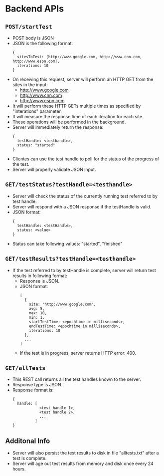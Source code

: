 # Backend APIs

## `POST/startTest`
  - POST body is JSON
  - JSON is the following format: 
    ```
    {
      sitesToTest: [http://www.google.com, http://www.cnn.com, http://www.espn.com],
      iterations: 10
    }
    ```
  - On receiving this request, server will perform an HTTP GET from the sites in the input:
    - http://www.google.com
    - http://www.cnn.com
    - http://www.espn.com
  - It will perform these HTTP GETs multiple times as specified by "interations" parameter.
  - It will measure the response time of each iteration for each site.
  - These operations will be performed in the background.
  - Server will immediately return the response: 
    ```
    {
      testHandle: <testhandle>,
      status: "started"
    }
    ```
  - Clientes can use the test handle to poll for the status of the progress of the test.
  - Server will properly validate JSON input.

## `GET/testStatus?testHandle=<testhandle>`
  - Server will check the status of the currently running test referred to by test handle.
  - Server will respond with a JSON response if the testHandle is valid.
  - JSON format: 
    ```
    {
      testHandle: <testHandle>,
      status: <value>
    }
    ```
  - Status can take following values: "started", "finished"

## `GET/testResults?testHandle=<testhandle>`
  - If the test referred to by testHandle is complete, server will return test results in following format:
    - Response is JSON.
    - JSON format:
      ```
      [
        {
          site: "http://www.google.com",
          avg: 5,
          max: 10,
          min: 1,
          startTestTime: <epochtime in milliseconds>,
          endTestTime: <epochtime in milliseconds>,
          iterations: 10
        },
        ...
      ]
      ```
    - If the test is in progress, server returns HTTP error: 400.

## `GET/allTests`
  - This REST call returns all the test handles known to the server.
  - Response type is JSON.
  - Response format is:
    ```
    {
      handle: [
                <test handle 1>,
                <test handle 2>,
                ...
              ]
    }
    ```

## Additonal Info
  - Server will also persist the test results to disk in file "alltests.txt" after a test is complete.
  - Server will age out test results from memory and disk once every 24 hours.